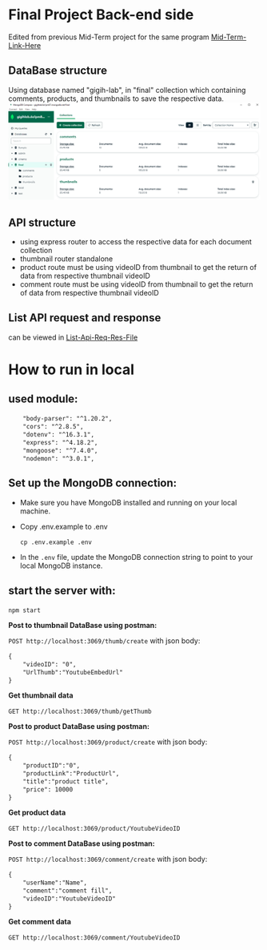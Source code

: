 # Final Project Back-end side

Edited from previous Mid-Term project for the same program [Mid-Term-Link-Here](https://github.com/alanluthfi/Mid-Term-gigih-3.0)

## DataBase structure

Using database named "gigih-lab", in "final" collection which containing comments, products, and thumbnails to save the respective data.
![](DatabaseStructure1.png)

## API structure

- using express router to access the respective data for each document collection
- thumbnail router standalone
- product route must be using videoID from thumbnail to get the return of data from respective thumbnail videoID
- comment route must be using videoID from thumbnail to get the return of data from respective thumbnail videoID

## List API request and response

can be viewed in [List-Api-Req-Res-File](ListAPIRequestandResponse.md)

# How to run in local

## used module:

```
    "body-parser": "^1.20.2",
    "cors": "^2.8.5",
    "dotenv": "^16.3.1",
    "express": "^4.18.2",
    "mongoose": "^7.4.0",
    "nodemon": "^3.0.1",
```

## Set up the MongoDB connection:

- Make sure you have MongoDB installed and running on your local machine.
- Copy .env.example to .env

  ```
  cp .env.example .env
  ```

- In the `.env` file, update the MongoDB connection string to point to your local MongoDB instance.

## start the server with:

`npm start`

**Post to thumbnail DataBase using postman:**

`POST http://localhost:3069/thumb/create`
with json body:

```
{
    "videoID": "0",
    "UrlThumb":"YoutubeEmbedUrl"
}
```

**Get thumbnail data**

`GET http://localhost:3069/thumb/getThumb`

**Post to product DataBase using postman:**

`POST http://localhost:3069/product/create`
with json body:

```
{
    "productID":"0",
    "productLink":"ProductUrl",
    "title":"product title",
    "price": 10000
}
```

**Get product data**

`GET http://localhost:3069/product/YoutubeVideoID`

**Post to comment DataBase using postman:**

`POST http://localhost:3069/comment/create`
with json body:

```
{
    "userName":"Name",
    "comment":"comment fill",
    "videoID":"YoutubeVideoID"
}
```

**Get comment data**

`GET http://localhost:3069/comment/YoutubeVideoID`
